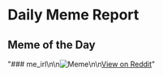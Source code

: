 # Daily Meme Report

## Meme of the Day
"### me_irl\n\n![Meme](https://i.redd.it/jifapphx062f1.png)\n\n[View on Reddit](https://redd.it/1ks2vsg)"
